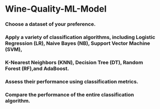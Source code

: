 # Wine-Quality-ML-Model
### Choose a dataset of your preference.
### Apply a variety of classification algorithms, including Logistic Regression (LR), Naive Bayes (NB), Support Vector Machine (SVM),
### K-Nearest Neighbors (KNN), Decision Tree (DT), Random Forest (RF),and AdaBoost.                     
### Assess their performance using classification metrics.
### Compare the performance of the entire classification algorithm.
